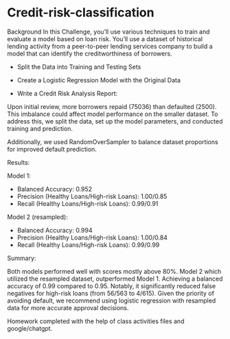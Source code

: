 # Credit-risk-classification


Background
In this Challenge, you’ll use various techniques to train and evaluate a model based on loan risk. You’ll use a dataset of historical lending activity from a peer-to-peer lending services company to build a model that can identify the creditworthiness of borrowers.

- Split the Data into Training and Testing Sets

- Create a Logistic Regression Model with the Original Data

- Write a Credit Risk Analysis Report:

Upon initial review, more borrowers repaid (75036) than defaulted (2500). This imbalance could affect model performance on the smaller dataset. To address this, we split the data, set up the model parameters, and conducted training and prediction.

Additionally, we used RandomOverSampler to balance dataset proportions for improved default prediction.

Results:

Model 1:

- Balanced Accuracy: 0.952
- Precision (Healthy Loans/High-risk Loans): 1.00/0.85
- Recall (Healthy Loans/High-risk Loans): 0.99/0.91


Model 2 (resampled):

- Balanced Accuracy: 0.994
- Precision (Healthy Loans/High-risk Loans): 1.00/0.84
- Recall (Healthy Loans/High-risk Loans): 0.99/0.99

Summary:

Both models performed well with scores mostly above 80%. Model 2 which utilized the resampled dataset, outperformed Model 1. Achieving a balanced accuracy of 0.99 compared to 0.95. Notably, it significantly reduced false negatives for high-risk loans (from 56/563 to 4/615). Given the priority of avoiding default, we recommend using logistic regression with resampled data for more accurate approval decisions.




Homework completed with the help of class activities files and google/chatgpt.
